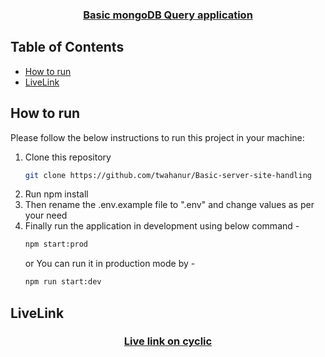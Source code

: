 
<p align="center">
  <h3 align="center"><a href="https://github.com/twahanur/Basic-server-site-handling">Basic mongoDB Query application</a></h3>

<!-- TABLE OF CONTENTS -->

## Table of Contents

- [How to run](#how-to-run)
- [LiveLink](#LiveLink)

<!-- HOW TO RUN -->

## How to run

Please follow the below instructions to run this project in your machine:

1. Clone this repository
   ```sh
   git clone https://github.com/twahanur/Basic-server-site-handling
   ```
2. Run npm install
3. Then rename the .env.example file to ".env" and change values as per your need
4. Finally run the application in development using below command -
   ```sh
   npm start:prod
   ```
   or
   You can run it in production mode by -
   ```sh
   npm run start:dev
   ```

<!-- Live Link  -->

## LiveLink
<h3 align="center"><a href="https://lovely-clam-polo-shirt.cyclic.app/api/users">Live link on cyclic</a></h3>
